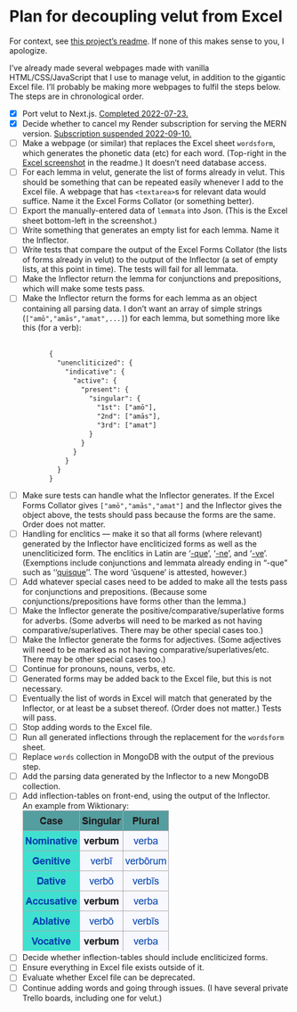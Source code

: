 # Plan for decoupling velut from Excel

For context, see [this project’s readme](https://github.com/DuncanRitchie/velut#readme). If none of this makes sense to you, I apologize.

I’ve already made several webpages made with vanilla HTML/CSS/JavaScript that I use to manage velut, in addition to the gigantic Excel file. I’ll probably be making more webpages to fulfil the steps below. The steps are in chronological order.

- [x] Port velut to Next.js. <ins>Completed 2022-07-23.</ins>
- [x] Decide whether to cancel my Render subscription for serving the MERN version. <ins>Subscription suspended 2022-09-10.</ins>
- [ ] Make a webpage (or similar) that replaces the Excel sheet `wordsform`, which generates the phonetic data (etc) for each word. (Top-right in the [Excel screenshot](https://github.com/DuncanRitchie/velut#excel) in the readme.) It doesn’t need database access.
- [ ] For each lemma in velut, generate the list of forms already in velut. This should be something that can be repeated easily whenever I add to the Excel file. A webpage that has `<textarea>`s for relevant data would suffice. Name it the Excel Forms Collator (or something better).
- [ ] Export the manually-entered data of `lemmata` into Json. (This is the Excel sheet bottom-left in the screenshot.)
- [ ] Write something that generates an empty list for each lemma. Name it the Inflector.
- [ ] Write tests that compare the output of the Excel Forms Collator (the lists of forms already in velut) to the output of the Inflector (a set of empty lists, at this point in time). The tests will fail for all lemmata.
- [ ] Make the Inflector return the lemma for conjunctions and prepositions, which will make some tests pass.
- [ ] Make the Inflector return the forms for each lemma as an object containing all parsing data. I don’t want an array of simple strings (`["amō","amās","amat",...]`) for each lemma, but something more like this (for a verb):<br>

<pre><code>
          {
            "unencliticized": {
              "indicative": {
                "active": {
                  "present": {
                    "singular": {
                      "1st": ["amō"],
                      "2nd": ["amās"],
                      "3rd": ["amat"]
                    }
                  }
                }
              }
            }
          }
</code></pre>

- [ ] Make sure tests can handle what the Inflector generates. If the Excel Forms Collator gives `["amō","amās","amat"]` and the Inflector gives the object above, the tests should pass because the forms are the same. Order does not matter.
- [ ] Handling for enclitics — make it so that all forms (where relevant) generated by the Inflector have encliticized forms as well as the unencliticized form. The enclitics in Latin are ‘[-que](https://www.velut.co.uk/-que)’, ‘[-ne](https://www.velut.co.uk/-ne)’, and ‘[-ve](https://www.velut.co.uk/-ve)’. (Exemptions include conjunctions and lemmata already ending in “-que” such as ‘‘[quisque](https://www.velut.co.uk/quisque)’’. The word ‘ūsquene’ is attested, however.)
- [ ] Add whatever special cases need to be added to make all the tests pass for conjunctions and prepositions. (Because some conjunctions/prepositions have forms other than the lemma.)
- [ ] Make the Inflector generate the positive/comparative/superlative forms for adverbs. (Some adverbs will need to be marked as not having comparative/superlatives. There may be other special cases too.)
- [ ] Make the Inflector generate the forms for adjectives. (Some adjectives will need to be marked as not having comparative/superlatives/etc. There may be other special cases too.)
- [ ] Continue for pronouns, nouns, verbs, etc.
- [ ] Generated forms may be added back to the Excel file, but this is not necessary.
- [ ] Eventually the list of words in Excel will match that generated by the Inflector, or at least be a subset thereof. (Order does not matter.) Tests will pass.
- [ ] Stop adding words to the Excel file.
- [ ] Run all generated inflections through the replacement for the `wordsform` sheet.
- [ ] Replace `words` collection in MongoDB with the output of the previous step.
- [ ] Add the parsing data generated by the Inflector to a new MongoDB collection.
- [ ] Add inflection-tables on front-end, using the output of the Inflector.<br>
      An example from Wiktionary:<br>
      ![Declension table for the noun ‘verbum’, with singular and plural forms for the six grammatical cases](https://github.com/DuncanRitchie/velut-screenshots/blob/main/compressed/wiktionary-declension-table.png)
- [ ] Decide whether inflection-tables should include encliticized forms.
- [ ] Ensure everything in Excel file exists outside of it.
- [ ] Evaluate whether Excel file can be deprecated.
- [ ] Continue adding words and going through issues. (I have several private Trello boards, including one for velut.)
